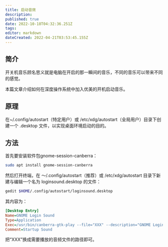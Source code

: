```yaml
---
title: 启动音效
description: 
published: true
date: 2022-10-18T04:32:36.251Z
tags: 
editor: markdown
dateCreated: 2022-04-21T03:53:45.155Z
---
```


## 简介

开关机音乐顾名思义就是电脑在开启的那一瞬间的音乐，不同的音乐可以带来不同的感觉。

本篇文章介绍如何在深度操作系统中加入优美的开机启动音乐。

## 原理

在~/.config/autostart（特定用户）或 /etc/xdg/autostart（全局用户）目录下创建一个 .desktop 文件，以实现桌面环境启动的目的。

## 方法

首先要安装软件包gnome-session-canberra：

```bash
sudo apt install gnome-session-canberra
```

然后打开终端，在 ～/.config/autostart（推荐）或 /etc/xdg/autostart 目录下新建与编辑一个名为 loginsound.desktop 的文件：

```bash
gedit $HOME/.config/autostart/loginsound.desktop 
```

其内容为：

```ini
[Desktop Entry]
Name=GNOME Login Sound
Type=Application
Exec=/usr/bin/canberra-gtk-play --file="XXX" --description="GNOME Login sound"
Comment=Startup Sound
```

把“XXX”换成需要播放的音频文件的路径即可。
